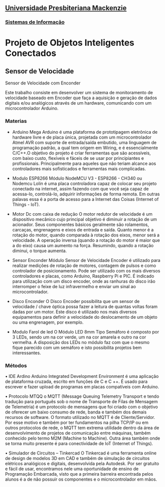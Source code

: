 <h2><a href= "https://www.mackenzie.br">Universidade Presbiteriana Mackenzie</a></h2>
<h3><a href= "https://www.mackenzie.br/graduacao/sao-paulo-higienopolis/sistemas-de-informacao">Sistemas de Informação</a></h3>

# Projeto de Objetos Inteligentes Conectados
## Sensor de Velocidade

Sensor de Velocidade com Enconder

Este trabalho consiste em desenvolver um sistema de monitoramento de velocidade baseado em Encoder que faça a aquisição e geração de dados digitais e/ou analógicos através de um hardware, comunicando com um microcontrolador Arduino.

### Materias

-	Arduino Mega
Arduino é uma plataforma de prototipagem eletrônica de hardware livre e de placa única, projetada com um microcontrolador Atmel AVR com suporte de entrada/saída embutido, uma linguagem de programação padrão, a qual tem origem em Wiring, e é essencialmente C/C++.O objetivo do projeto é criar ferramentas que são acessíveis, com baixo custo, flexíveis e fáceis de se usar por principiantes e profissionais. Principalmente para aqueles que não teriam alcance aos controladores mais sofisticados e ferramentas mais complicadas. 

-	Modulo ESP8266
 Módulo NodeMCU V3 - ESP8266 - CH340 ou Nodemcu Lolin é uma placa controladora capaz de colocar seu projeto conectado na internet, assim fazendo com que você seja capaz de acessa-lo, controlá-lo, adquirir informações de forma remota. Em outras palavas essa é a porta de acesso para a Internet das Coisas (Internet of Things - IoT).

-	Motor Dc com caixa de redução
O motor redutor de velocidade é um dispositivo mecânico cujo principal objetivo é diminuir a rotação de um acionador. Seus componentes básicos geralmente são rolamentos, carcaças, engrenagens e eixos de entrada e saída.
Quanto menor é a rotação do motor, quando comparada à rotação dos eixos, menor será a velocidade. A operação inversa (quando a rotação do motor é maior que a do eixo) causa um aumento na força. Resumindo, quando a rotação diminui, o torque aumenta.

-	Sensor Enconder
Módulo Sensor de Velocidade Encoder é utilizado para realizar medições de rotação de motores, contagem de pulsos e como controlador de posicionamento. Pode ser utilizado com os mais diversos controladores e placas, como Arduino, Raspberry Pi e PIC. É indicado para utilização com um disco encoder, onde as ranhuras do disco irão interromper o feixe de luz infravermelho e enviar um sinal ao microcontrolador.

- Disco Enconder
O Disco Encoder possibilita que um sensor de velocidade / chave óptica possa fazer a leitura de quantas voltas foram dadas por um motor. Este disco é utilizado nos mais diversos equipamentos para definir a velocidade do deslocamento de um objeto ou uma engrenagem, por exemplo.

-	Modulo Farol de led
O Módulo LED 8mm Tipo Semáforo é composto por 3 LEDs, sendo um na cor verde, um na cor amarela e outro na cor vermelha. A disposição dos LEDs no módulo faz com que o mesmo fique parecido com um semáforo e isto possibilita projetos bem interessantes.


###	Métodos

•	IDE Ardino
Arduino Integrated Development Environment é uma aplicação de plataforma cruzada, escrito em funções de C e C ++. É usado para escrever e fazer upload de programas em placas compatíveis com Arduino.

•	Protocolo MTQQ
o MQTT (Message Queuing Telemetry Transport e tendo tradução para português sob o nome de Transporte de Filas de Mensagem de Telemetria) é um protocolo de mensagens que foi criado com o objetivo de oferecer um baixo consumo de rede, banda e também dos demais recursos de software. O formato utilizado no MQTT é de Cliente/Servidor.
Por esse motivo e também por ter fundamentos na pilha TCP/IP ou em outros protocolos de rede, o MQTT tem extrema utilidade dentro da área de desenvolvimento de projetos de comunicação entre máquinas, também conhecido pelo termo M2M (Machine to Machine). Outra área também onde se torna muito presente é para conectividade de IoT (Internet of Things).

•	Simulador de Circuitos – Tinkercad
O Tinkercad é uma ferramenta online de design de modelos 3D em CAD e também de simulação de circuitos elétricos analógicos e digitais, desenvolvida pela Autodesk. Por ser gratuito e fácil de usar, encontramos nele uma oportunidade de ensino de Programação Embarcada, visto que a primeira barreira encontrada pelos alunos é a de não possuir os componentes e o microcontrolador em mãos.



